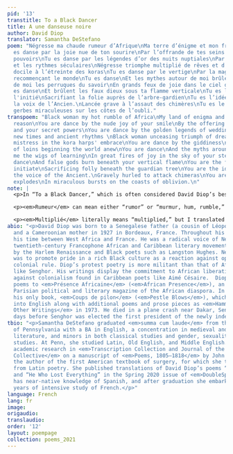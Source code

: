 ```yaml
---
pid: '13'
transtitle: To a Black Dancer
title: A une danseuse noire
author: David Diop
translator: Samantha DeStefano
poem: "Négresse ma chaude rumeur d’Afrique\nMa terre d’énigme et mon fruit de raison\nTu
  es danse par la joie nue de ton sourire\nPar l’offrande de tes seins et tes secrets
  pouvoirs\nTu es danse par les légendes d’or des nuits nuptiales\nPar les temps nouveaux
  et les rythmes séculaires\nNégresse triomphe multiplié de rêves et d’étoiles \nMaîtresse
  docile à l’étreinte des koras\nTu es danse par le vertige\nPar la magie des reins
  recommençant le monde\nTu es danse\nEt les mythes autour de moi brûlent\nAutour
  de moi les perruques du savoir\nEn grands feux de joie dans le ciel de tes pas \nTu
  es danse\nEt brûlent les faux dieux sous ta flamme verticale\nTu es le visage de
  l'initié\nSacrifiant la folie auprès de l’arbre-gardien\nTu es l’idée du Tout et
  la voix de l’Ancien.\nLancée grave à l’assaut des chimères\nTu es le Verbe qui explose\nEn
  gerbes miraculeuses sur les côtes de l’oubli."
transpoem: "Black woman my hot rumble of Africa\nMy land of enigma and my fruit of
  reason\nYou are dance by the nude joy of your smile\nBy the offering of your breasts
  and your secret powers\nYou are dance by the golden legends of wedding nights\nBy
  new times and ancient rhythms \nBlack woman unceasing triumph of dreams and stars\nDocile
  mistress in the kora harps' embrace\nYou are dance by the giddiness\nBy the magic
  of loins beginning the world anew\nYou are dance\nAnd the myths around me burn\nAround
  me the wigs of learning\nIn great fires of joy in the sky of your steps\nYou are
  dance\nAnd false gods burn beneath your vertical flame\nYou are the face of the
  initiate\nSacrificing folly beneath the guardian tree\nYou are the idea of All and
  the voice of the Ancient.\nGravely hurled to attack chimeras\nYou are the Word that
  explodes\nIn miraculous bursts on the coasts of oblivion.\n"
note: |
  <p>In “To a Black Dancer,” which is often considered David Diop’s best poem, Diop celebrates the beauty, grace, and exuberance of an African woman who is performing a traditional dance. European Surrealism’s surprising juxtapositions of seemingly unrelated images and endorsement of revolutionary movements influenced Négritude poets’ writing style and anticolonial politics, both of which are evident in Diop’s experimental poem.</p>

  <p><em>Rumeur</em> can mean either “rumor” or “murmur, hum, rumble,” an ambiguity which has divided other translators. I chose to translate it as “rumble” to convey the dancer’s earthshaking impact on the world and to enrich the description of her dancing with a visceral sense of sound and movement. She is not a vague “rumor of Africa” but a powerful creative force rendered in energetic images, an ecstatic personification of Africa and its vibrant traditional culture. Négritude poets often used Black female figures as symbols of Africa’s strength and potential for regeneration. Like Léopold Sédar Senghor’s poem “Black Woman” (translated by Donnisa Edmonds in the Spring 2018 issue of <em>DoubleSpeak</em>) but with more concrete imagery, Diop uses a sensual woman to evoke Africa. The dancer’s vitality embodies Diop’s pride that Africa’s present attributes and ancient traditions would redeem the continent from the damage done by colonialism.</p>

  <p><em>Multiplié</em> literally means “multiplied,” but I translated it as “unceasing” to better express the idea of repeated triumphs and the proliferation “of dreams and stars” that they produce. A kora is a West African harp, so I translated <em>koras</em> as “kora harps” to define the term for an American audience and to enrich the poem’s depiction of traditional African rituals with the musical instrument that accompanies the dance. <em>Les perruques du savoir</em> (“the wigs of learning”) refers to the wigs worn as status symbols by wealthy, formally educated Europeans during the seventeenth and eighteenth centuries when their nations began colonizing Africa. By burning these wigs along with European “myths” and “false gods” in the flames generated by the dancer, Diop rejects French cultural imperialism and asserts the authority of African knowledge and ways of life.</p>
abio: "<p>David Diop was born to a Senegalese father (a cousin of Léopold Sédar Senghor)
  and a Cameroonian mother in 1927 in Bordeaux, France. Throughout his life, he divided
  his time between West Africa and France. He was a radical voice of Négritude, a
  twentieth-century Francophone African and Caribbean literary movement that was inspired
  by the Harlem Renaissance and Black poets such as Langston Hughes. Négritude’s goal
  was to promote pride in a rich Black culture as a reaction against oppressive French
  colonial rule. Diop’s protest poetry is more militant than that of African poets
  like Senghor. His writings display the commitment to African liberation and revolt
  against colonialism found in Caribbean poets like Aimé Césaire.  Diop contributed
  poems to <em>Présence Africaine</em> (<em>African Presence</em>), an influential
  Parisian political and literary magazine of the African diaspora. In 1956, he published
  his only book, <em>Coups de pilon</em> (<em>Pestle Blows</em>), which was translated
  into English along with additional poems and prose pieces as <em>Hammer Blows and
  Other Writings</em> in 1973. He died in a plane crash near Dakar, Senegal, in 1960,
  days before Senghor was elected the first president of the newly independent nation.</p>"
tbio: "<p>Samantha DeStefano graduated <em>summa cum laude</em> from the University
  of Pennsylvania with a BA in English, a concentration in medieval and Renaissance
  literature, and minors in both classical studies and gender, sexuality, and women’s
  studies. At Penn, she studied Latin, Old English, and Middle English. She has published
  academic research in <em>Transcription Collection and Journal of the Penn Manuscript
  Collective</em> on a manuscript of <em>Poems, 1805–1818</em> by John Syng Dorsey,
  the author of the first American textbook of surgery, for which she translated quotations
  from Latin poetry. She published translations of David Diop’s poems “To My Mother”
  and “He Who Lost Everything” in the Spring 2020 issue of <em>DoubleSpeak</em>. She
  has near-native knowledge of Spanish, and after graduation she embarked on four
  years of intensive study of French.</p>"
language: French
lang: fr
image:
origaudio:
translaudio:
order: '12'
layout: poempage
collection: poems_2021
---
```

